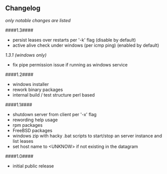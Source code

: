 ## Changelog
  
*only notable changes are listed*  

####1.3####
- persist leases over restarts per '-k' flag (disable by default)
- active alive check under windows (per icmp ping) (enabled by default)

*1.3.1 (windows only)*

  - fix pipe permission issue if running as windows service
 
####1.2####
- windows installer
- rework binary packages
- internal build / test structure perl based

####1.1####
- shutdown server from client per '-x' flag
- rewording help usage
- rpm packages
- FreeBSD packages
- windows zip with hacky .bat scripts to start/stop an server instance and list leases
- set host name to \<UNKNOW\> if not existing in the datagram
  
####1.0####
- initial public release
